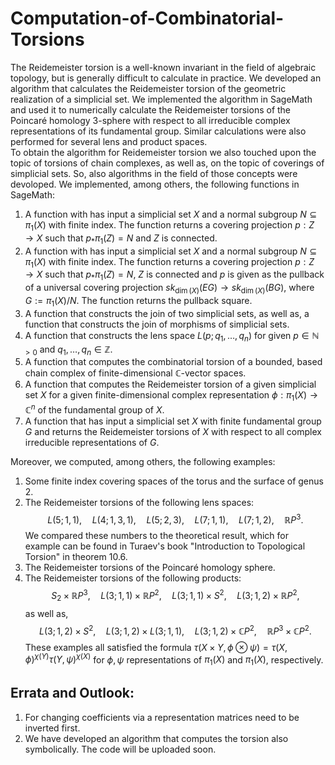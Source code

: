 # Computation-of-Combinatorial-Torsions
The Reidemeister torsion is a well-known invariant in the field of algebraic topology, but is generally difficult to calculate in practice. We developed an algorithm that calculates the Reidemeister torsion of the geometric realization of a simplicial set. We implemented the algorithm in SageMath and used it to numerically calculate the Reidemeister torsions of the Poincaré homology 3-sphere with respect to all irreducible complex representations of its fundamental group. Similar calculations were also performed for several lens and product spaces.  
To obtain the algorithm for Reidemeister torsion we also touched upon the topic of torsions of chain complexes, as well as, on the topic of coverings of simplicial sets. So, also algorithms in the field of those concepts were devoloped. 
We implemented, among others, the following functions in SageMath:
1. A function with has input a  simplicial set $X$ and a normal subgroup $N\subseteq \pi_1(X)$ with finite index. The function returns a covering projection $p: Z\to X$ such that $p_*\pi_1(Z) = N$ and $Z$ is connected. 
2. A function with has input a  simplicial set $X$ and a normal subgroup $N\subseteq \pi_1(X)$ with finite index. The function returns a covering projection $p: Z\to X$ such that $p_*\pi_1(Z) = N$, $Z$ is connected and $p$ is given as the pullback of a universal covering projection  $sk_{\dim(X)}(EG) \to  sk_{\dim(X)}(BG)$, where $G:=\pi_1(X)/N$. The function returns the pullback square. 
3. A function that constructs the join of two simplicial sets, as well as, a function that constructs the join of morphisms of simplicial sets.
4. A function that constructs the lens space $L(p;q_1,\dots, q_n)$ for given $p\in \mathbb{N}_{>0}$ and $q_1,\dots, q_n\in \mathbb{Z}$. 
5. A function that computes the combinatorial torsion of a bounded, based chain complex of finite-dimensional $\mathbb{C}$-vector spaces. 
6. A function that computes the Reidemeister torsion of a given simplicial set $X$ for a given finite-dimensional complex representation $\phi: \pi_1(X)\to \mathbb{C}^n$ of the fundamental group of $X$.
7. A function that has input a simplicial set $X$ with finite fundamental group $G$ and returns the Reidemeister torsions of $X$ with respect to all complex irreducible representations of $G$. 

Moreover, we computed, among others, the following examples: 
1. Some finite index covering spaces of the torus and the surface of genus $2$. 
2. The Reidemeister torsions of the following lens spaces:
		$$L(5;1,1), \quad L(4;1,3,1), \quad  L(5;2,3),  \quad L(7;1,1), \quad  L(7;1,2),  \quad \mathbb{R}P^3.$$
		We compared these numbers to the theoretical result, which for example can be found in Turaev's book "Introduction to Topological Torsion" in theorem 10.6.
3. The Reidemeister torsions of the Poincaré homology sphere. 
4. The Reidemeister torsions of the following products:
		$$S_2 \times \mathbb{R}P^3,\quad L(3;1,1)\times \mathbb{R}P^2,\quad  L(3;1,1)\times S^2, \quad L(3;1,2)\times \mathbb{R}P^2,$$
   as well as,
   	$$L(3;1,2)\times S^2, \quad L(3;1,2)\times L(3;1,1), \quad L(3;1,2)\times \mathbb{C}P^2, \quad  \mathbb{R}P^3 \times \mathbb{C}P^2.$$
   These examples all satisfied the formula $\tau(X\times Y , \phi\otimes \psi)=\tau(X,\phi)^{\chi(Y)} \tau(Y, \psi)^{\chi(X)}$ for $\phi,\psi$ representations of $\pi_1(X)$ and $\pi_1(X)$, respectively.

## Errata and Outlook:
1. For changing coefficients via a representation matrices need to be inverted first.
2. We have developed an algorithm that computes the torsion also symbolically. The code will be uploaded soon. 
